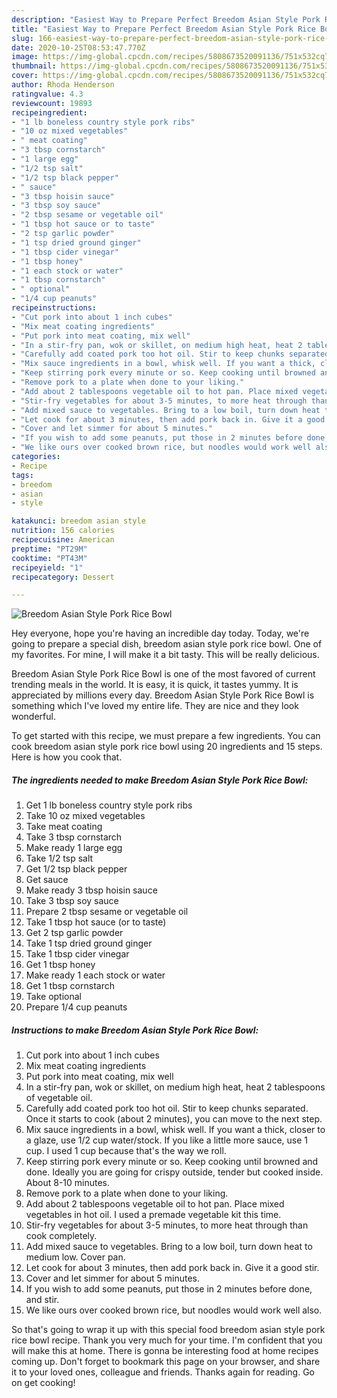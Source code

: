 ```yaml
---
description: "Easiest Way to Prepare Perfect Breedom Asian Style Pork Rice Bowl"
title: "Easiest Way to Prepare Perfect Breedom Asian Style Pork Rice Bowl"
slug: 166-easiest-way-to-prepare-perfect-breedom-asian-style-pork-rice-bowl
date: 2020-10-25T08:53:47.770Z
image: https://img-global.cpcdn.com/recipes/5808673520091136/751x532cq70/breedom-asian-style-pork-rice-bowl-recipe-main-photo.jpg
thumbnail: https://img-global.cpcdn.com/recipes/5808673520091136/751x532cq70/breedom-asian-style-pork-rice-bowl-recipe-main-photo.jpg
cover: https://img-global.cpcdn.com/recipes/5808673520091136/751x532cq70/breedom-asian-style-pork-rice-bowl-recipe-main-photo.jpg
author: Rhoda Henderson
ratingvalue: 4.3
reviewcount: 19893
recipeingredient:
- "1 lb boneless country style pork ribs"
- "10 oz mixed vegetables"
- " meat coating"
- "3 tbsp cornstarch"
- "1 large egg"
- "1/2 tsp salt"
- "1/2 tsp black pepper"
- " sauce"
- "3 tbsp hoisin sauce"
- "3 tbsp soy sauce"
- "2 tbsp sesame or vegetable oil"
- "1 tbsp hot sauce or to taste"
- "2 tsp garlic powder"
- "1 tsp dried ground ginger"
- "1 tbsp cider vinegar"
- "1 tbsp honey"
- "1 each stock or water"
- "1 tbsp cornstarch"
- " optional"
- "1/4 cup peanuts"
recipeinstructions:
- "Cut pork into about 1 inch cubes"
- "Mix meat coating ingredients"
- "Put pork into meat coating, mix well"
- "In a stir-fry pan, wok or skillet, on medium high heat, heat 2 tablespoons of vegetable oil."
- "Carefully add coated pork too hot oil. Stir to keep chunks separated. Once it starts to cook (about 2 minutes), you can move to the next step."
- "Mix sauce ingredients in a bowl, whisk well. If you want a thick, closer to a glaze, use 1/2 cup water/stock. If you like a little more sauce, use 1 cup. I used 1 cup because that&#39;s the way we roll."
- "Keep stirring pork every minute or so. Keep cooking until browned and done. Ideally you are going for crispy outside, tender but cooked inside. About 8-10 minutes."
- "Remove pork to a plate when done to your liking."
- "Add about 2 tablespoons vegetable oil to hot pan. Place mixed vegetables in hot oil. I used a premade vegetable kit this time."
- "Stir-fry vegetables for about 3-5 minutes, to more heat through than cook completely."
- "Add mixed sauce to vegetables. Bring to a low boil, turn down heat to medium low. Cover pan."
- "Let cook for about 3 minutes, then add pork back in. Give it a good stir."
- "Cover and let simmer for about 5 minutes."
- "If you wish to add some peanuts, put those in 2 minutes before done, and stir."
- "We like ours over cooked brown rice, but noodles would work well also."
categories:
- Recipe
tags:
- breedom
- asian
- style

katakunci: breedom asian style 
nutrition: 156 calories
recipecuisine: American
preptime: "PT29M"
cooktime: "PT43M"
recipeyield: "1"
recipecategory: Dessert

---
```



![Breedom Asian Style Pork Rice Bowl](https://img-global.cpcdn.com/recipes/5808673520091136/751x532cq70/breedom-asian-style-pork-rice-bowl-recipe-main-photo.jpg)

Hey everyone, hope you're having an incredible day today. Today, we're going to prepare a special dish, breedom asian style pork rice bowl. One of my favorites. For mine, I will make it a bit tasty. This will be really delicious.



Breedom Asian Style Pork Rice Bowl is one of the most favored of current trending meals in the world. It is easy, it is quick, it tastes yummy. It is appreciated by millions every day. Breedom Asian Style Pork Rice Bowl is something which I've loved my entire life. They are nice and they look wonderful.


To get started with this recipe, we must prepare a few ingredients. You can cook breedom asian style pork rice bowl using 20 ingredients and 15 steps. Here is how you cook that.

<!--inarticleads1-->

##### The ingredients needed to make Breedom Asian Style Pork Rice Bowl:

1. Get 1 lb boneless country style pork ribs
1. Take 10 oz mixed vegetables
1. Take  meat coating
1. Take 3 tbsp cornstarch
1. Make ready 1 large egg
1. Take 1/2 tsp salt
1. Get 1/2 tsp black pepper
1. Get  sauce
1. Make ready 3 tbsp hoisin sauce
1. Take 3 tbsp soy sauce
1. Prepare 2 tbsp sesame or vegetable oil
1. Take 1 tbsp hot sauce (or to taste)
1. Get 2 tsp garlic powder
1. Take 1 tsp dried ground ginger
1. Take 1 tbsp cider vinegar
1. Get 1 tbsp honey
1. Make ready 1 each stock or water
1. Get 1 tbsp cornstarch
1. Take  optional
1. Prepare 1/4 cup peanuts




<!--inarticleads2-->

##### Instructions to make Breedom Asian Style Pork Rice Bowl:

1. Cut pork into about 1 inch cubes
1. Mix meat coating ingredients
1. Put pork into meat coating, mix well
1. In a stir-fry pan, wok or skillet, on medium high heat, heat 2 tablespoons of vegetable oil.
1. Carefully add coated pork too hot oil. Stir to keep chunks separated. Once it starts to cook (about 2 minutes), you can move to the next step.
1. Mix sauce ingredients in a bowl, whisk well. If you want a thick, closer to a glaze, use 1/2 cup water/stock. If you like a little more sauce, use 1 cup. I used 1 cup because that&#39;s the way we roll.
1. Keep stirring pork every minute or so. Keep cooking until browned and done. Ideally you are going for crispy outside, tender but cooked inside. About 8-10 minutes.
1. Remove pork to a plate when done to your liking.
1. Add about 2 tablespoons vegetable oil to hot pan. Place mixed vegetables in hot oil. I used a premade vegetable kit this time.
1. Stir-fry vegetables for about 3-5 minutes, to more heat through than cook completely.
1. Add mixed sauce to vegetables. Bring to a low boil, turn down heat to medium low. Cover pan.
1. Let cook for about 3 minutes, then add pork back in. Give it a good stir.
1. Cover and let simmer for about 5 minutes.
1. If you wish to add some peanuts, put those in 2 minutes before done, and stir.
1. We like ours over cooked brown rice, but noodles would work well also.




So that's going to wrap it up with this special food breedom asian style pork rice bowl recipe. Thank you very much for your time. I'm confident that you will make this at home. There is gonna be interesting food at home recipes coming up. Don't forget to bookmark this page on your browser, and share it to your loved ones, colleague and friends. Thanks again for reading. Go on get cooking!
